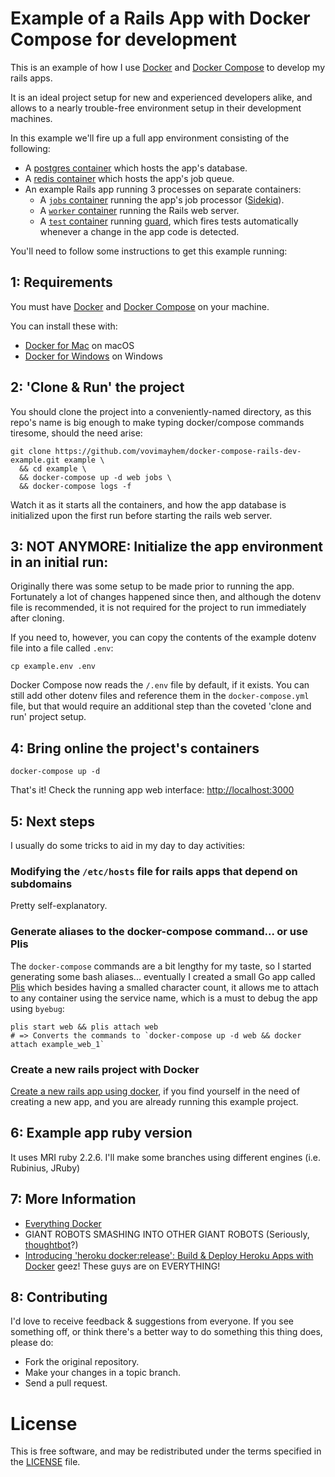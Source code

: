 # Example of a Rails App with Docker Compose for development

This is an example of how I use [Docker](https://docs.docker.com/) and
[Docker Compose](https://docs.docker.com/compose/) to develop my rails apps.

It is an ideal project setup for new and experienced developers alike, and allows
to a nearly trouble-free environment setup in their development machines.

In this example we'll fire up a full app environment consisting of the following:

 - A [postgres container](https://github.com/vovimayhem/docker-compose-rails-dev-example/blob/master/docker-compose.yml#L17)
 which hosts the app's database.
 - A [redis container](https://github.com/vovimayhem/docker-compose-rails-dev-example/blob/master/docker-compose.yml#L38)
 which hosts the app's job queue.
 - An example Rails app running 3 processes on separate containers:
   - A [`jobs` container](https://github.com/vovimayhem/docker-compose-rails-dev-example/blob/master/docker-compose.yml#L51)
   running the app's job processor ([Sidekiq](http://sidekiq.org/)).
   - A [`worker` container](https://github.com/vovimayhem/docker-compose-rails-dev-example/blob/master/docker-compose.yml#L105)
   running the Rails web server.
   - A [`test` container](https://github.com/vovimayhem/docker-compose-rails-dev-example/blob/master/docker-compose.yml#L113)
   running [guard](http://guardgem.org/), which fires tests automatically whenever a change in the
   app code is detected.

You'll need to follow some instructions to get this example running:

## 1: Requirements

You must have [Docker](https://docs.docker.com/) and
[Docker Compose](https://docs.docker.com/compose/) on your machine.

You can install these with:
  * [Docker for Mac](https://docs.docker.com/docker-for-mac/) on macOS
  * [Docker for Windows](https://docs.docker.com/docker-for-windows) on Windows

## 2: 'Clone & Run' the project

You should clone the project into a conveniently-named directory, as this repo's name is big enough
to make typing docker/compose commands tiresome, should the need arise:

```
git clone https://github.com/vovimayhem/docker-compose-rails-dev-example.git example \
  && cd example \
  && docker-compose up -d web jobs \
  && docker-compose logs -f
```

Watch it as it starts all the containers, and how the app database is initialized upon the first run
before starting the rails web server.

## 3: NOT ANYMORE: Initialize the app environment in an initial run:

Originally there was some setup to be made prior to running the app. Fortunately a lot of changes
happened since then, and although the dotenv file is recommended, it is not required for the project
to run immediately after cloning.

If you need to, however, you can copy the contents of the example dotenv file into a file
called `.env`:

```
cp example.env .env
```

Docker Compose now reads the `/.env` file by default, if it exists. You can still add other dotenv
files and reference them in the `docker-compose.yml` file, but that would require an additional step
than the coveted 'clone and run' project setup.

## 4: Bring online the project's containers

```
docker-compose up -d
```

That's it! Check the running app web interface: [http://localhost:3000](http://localhost:3000)

## 5: Next steps

I usually do some tricks to aid in my day to day activities:

### Modifying the `/etc/hosts` file for rails apps that depend on subdomains
Pretty self-explanatory.

### Generate aliases to the docker-compose command... or use Plis

The `docker-compose` commands are a bit lengthy for my taste, so I started generating some bash
aliases... eventually I created a small Go app called [Plis](https://github.com/IcaliaLabs/plis)
which besides having a smalled character count, it allows me to attach to any container using the
service name, which is a must to debug the app using `byebug`:

```
plis start web && plis attach web
# => Converts the commands to `docker-compose up -d web && docker attach example_web_1`
```

### Create a new rails project with Docker
[Create a new rails app using docker](doc/CREATE_A_NEW_RAILS_PROJECT.md), if you find yourself in
the need of creating a new app, and you are already running this example project.

## 6: Example app ruby version

It uses MRI ruby 2.2.6. I'll make some branches using different engines (i.e. Rubinius, JRuby)

## 7: More Information

 * [Everything Docker](https://docs.docker.com)
 * GIANT ROBOTS SMASHING INTO OTHER GIANT ROBOTS (Seriously, [thoughtbot](https://github.com/thoughtbot)?)
 * [Introducing 'heroku docker:release': Build & Deploy Heroku Apps with Docker](https://blog.heroku.com/archives/2015/5/5/introducing_heroku_docker_release_build_deploy_heroku_apps_with_docker)
 geez! These guys are on EVERYTHING!

## 8: Contributing

I'd love to receive feedback & suggestions from everyone. If you see something off,
or think there's a better way to do something this thing does, please do:

 * Fork the original repository.
 * Make your changes in a topic branch.
 * Send a pull request.

# License

This is free software, and may be redistributed under the terms specified in the [LICENSE](LICENSE) file.
